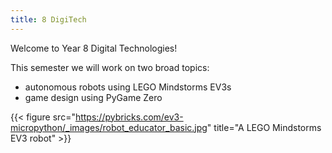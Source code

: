 ```yaml
---
title: 8 DigiTech
---
```

Welcome to Year 8 Digital Technologies!

This semester we will work on two broad topics:
- autonomous robots using LEGO Mindstorms EV3s
- game design using PyGame Zero

{{< figure src="https://pybricks.com/ev3-micropython/_images/robot_educator_basic.jpg" title="A LEGO Mindstorms EV3 robot" >}}
